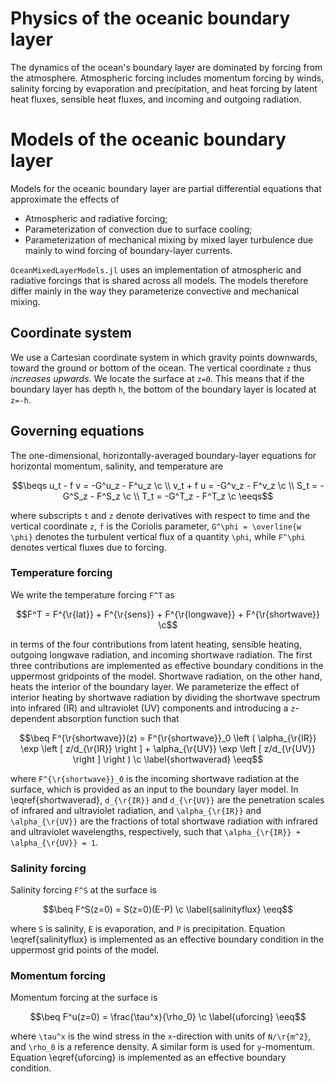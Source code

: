 ```math
\newcommand{\c}{\, ,}

\newcommand{\r}[1]{\mathrm{#1}}

\newcommand{\ee}{\mathrm{e}}

\newcommand{\beq}{\begin{equation}}
\newcommand{\eeq}{\end{equation}}

\newcommand{\beqs}{\begin{gather}}
\newcommand{\eeqs}{\end{gather}}
```

# Physics of the oceanic boundary layer

The dynamics of the ocean's boundary layer are dominated by forcing from the
atmosphere. Atmospheric forcing includes momentum forcing by winds, salinity
forcing by evaporation and precipitation, and heat forcing by latent heat
fluxes, sensible heat fluxes, and incoming and outgoing radiation.

# Models of the oceanic boundary layer

Models for the oceanic boundary layer are partial
differential equations that approximate the effects of 

* Atmospheric and radiative forcing;
* Parameterization of convection due to surface cooling;
* Parameterization of mechanical mixing by mixed layer turbulence due mainly
  to wind forcing of boundary-layer currents.

`OceanMixedLayerModels.jl` uses 
an implementation of atmospheric and radiative forcings that is shared
across all models. The models therefore differ mainly in the way they
parameterize convective and mechanical mixing.

## Coordinate system

We use a Cartesian coordinate system in which gravity points downwards, 
toward the ground or bottom of the ocean. The vertical coordinate ``z`` 
thus *increases upwards*. We locate the surface at ``z=0``. This means that if
the boundary layer has depth ``h``, the bottom of the boundary layer is 
located at ``z=-h``.

## Governing equations

The one-dimensional, horizontally-averaged boundary-layer equations for 
horizontal momentum, salinity, and temperature are 

```math
\beqs
u_t - f v = -G^u_z - F^u_z \c \\
v_t + f u = -G^v_z - F^v_z \c \\
      S_t = -G^S_z - F^S_z \c \\
      T_t = -G^T_z - F^T_z \c
\eeqs
```

where subscripts ``t`` and ``z`` denote derivatives with respect to time 
and the vertical coordinate ``z``, ``f`` is the Coriolis parameter, 
``G^\phi = \overline{w \phi}`` denotes the turbulent vertical flux of 
a quantity ``\phi``, while ``F^\phi`` denotes vertical fluxes due to 
forcing.

### Temperature forcing

We write the temperature forcing ``F^T`` as

```math
F^T = F^{\r{lat}} + F^{\r{sens}} + F^{\r{longwave}} 
        + F^{\r{shortwave}} \c
```

in terms of the four contributions from latent heating, sensible heating, 
outgoing longwave radiation, and incoming shortwave radiation. 
The first three contributions are implemented as effective boundary conditions
in the uppermost gridpoints of the model.
Shortwave radiation, on the other hand, heats the interior of the boundary 
layer. 
We parameterize the effect of interior heating by shortwave radiation by
dividing the shortwave spectrum into infrared (IR) and ultraviolet (UV)
components and introducing a ``z``-dependent absorption function such that

```math
\beq
F^{\r{shortwave}}(z) = F^{\r{shortwave}}_0
    \left ( \alpha_{\r{IR}} \exp \left [ z/d_{\r{IR}} \right ] 
          + \alpha_{\r{UV}} \exp \left [ z/d_{\r{UV}} \right ] \right ) \c
\label{shortwaverad}
\eeq
```

where ``F^{\r{shortwave}}_0`` is the incoming shortwave radiation at the 
surface, which is provided as an input to the boundary layer model.
In \eqref{shortwaverad}, 
``d_{\r{IR}}`` and ``d_{\r{UV}}`` are the 
penetration scales of infrared and ultraviolet radiation, and
``\alpha_{\r{IR}}`` and ``\alpha_{\r{UV}}``
are the fractions of total shortwave radiation with infrared and
ultraviolet wavelengths, respectively, such that 
``\alpha_{\r{IR}} + \alpha_{\r{UV}} = 1``.

### Salinity forcing

Salinity forcing ``F^S`` at the surface is

```math
\beq
F^S(z=0) = S(z=0)(E-P) \c
\label{salinityflux}
\eeq
```
where ``S`` is salinity, ``E`` is evaporation, and ``P`` is precipitation.
Equation \eqref{salinityflux} is implemented as an effective boundary
condition in the uppermost grid points of the model.

### Momentum forcing

Momentum forcing at the surface is 

```math
\beq
F^u(z=0) = \frac{\tau^x}{\rho_0} \c
\label{uforcing}
\eeq
```

where ``\tau^x`` is the wind stress in the ``x``-direction with units of 
``N/\r{m^2}``, and ``\rho_0`` is a reference density.
A similar form is used for ``y``-momentum.
Equation \eqref{uforcing} is implemented as an effective boundary condition.
